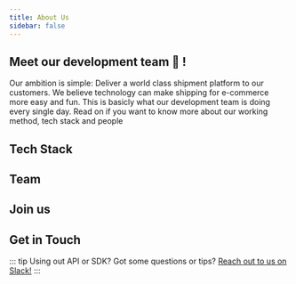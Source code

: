 ```yaml
---
title: About Us
sidebar: false
---
```




## Meet our development team :tada: !


Our ambition is simple: Deliver a world class shipment platform to our customers. We believe technology can make shipping for e-commerce more easy and fun. This is basicly what our development team is doing every single day. Read on if you want to know more about our working method, tech stack and people


## Tech Stack




## Team




## Join us

## Get in Touch



::: tip
Using out API or SDK? Got some questions or tips?  <a target="_blank" class="btn" href="https://join.slack.com/t/myparcel-dev/shared_invite/enQtNDkyNTg3NzA1MjM4LWQ5MWE5MTQ3MDg4YjU5NzdjYjk0OTY1ZDJiYjU5YzJjNzk3Yzk3NGY0OWFkZDU4MDYwZDEyZDlhZTgzOWM1MjI">Reach out to us on Slack!</a> 
:::
